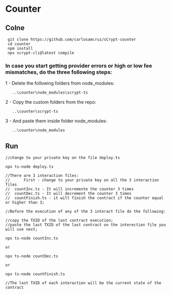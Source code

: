 # Counter

## Colne

```
 git clone https://github.com/carlosamcruz/sCrypt-counter
 cd counter
 npm install
 npx scrypt-cli@latest compile

```

### In case you start getting provider errors or high or low fee mismatches, do the three following steps:

1 - Delete the following folders from node_modules:
```
   ..\counter\node_modules\scrypt-ts
```
2 - Copy the custom folders from the repo:

```
   ..\counter\scrypt-ts
```
3 - And paste them inside folder node_modules:


```
   ..\counter\node_modules
```


## Run

```
//change to your private key on the file deploy.ts

npx ts-node deploy.ts

//There are 3 interaction files:
//      First - change to your private key on all the 3 interaction files
//  countInc.ts - It will incremente the counter 3 times
//  countDec.ts - It will decrement the counter 3 times
//  countFinish.ts - it will finish the contract if the counter equal or higher than 3;

//Before the execution of any of the 3 interact file do the following:

//copy the TXID of the last contract execution;
//paste the last TXID of the last contract on the interection file you will use next;

npx ts-node countInc.ts

or

npx ts-node countDec.ts

or 

npx ts-node countFinish.ts

//The last TXID of each interaction will be the current state of the contract

```